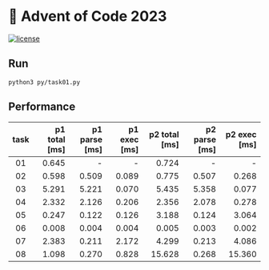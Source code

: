 # 🎄 Advent of Code 2023

[![license](https://img.shields.io/badge/license-MIT-blue.svg)](https://github.com/ZepZep/advent-of-code-2023/blob/main/LICENSE)

## Run
```
python3 py/task01.py
```

## Performance
| task | p1 total [ms] | p1 parse [ms] | p1 exec [ms]  | p2 total [ms] | p2 parse [ms] | p2 exec [ms]  |
|:----:|--------------:|--------------:|--------------:|--------------:|--------------:|--------------:|
|  01  |      0.645    |       -       |       -       |      0.724    |       -       |       -       |
|  02  |      0.598    |      0.509    |      0.089    |      0.775    |      0.507    |      0.268    |
|  03  |      5.291    |      5.221    |      0.070    |      5.435    |      5.358    |      0.077    |
|  04  |      2.332    |      2.126    |      0.206    |      2.356    |      2.078    |      0.278    |
|  05  |      0.247    |      0.122    |      0.126    |      3.188    |      0.124    |      3.064    |
|  06  |      0.008    |      0.004    |      0.004    |      0.005    |      0.003    |      0.002    |
|  07  |      2.383    |      0.211    |      2.172    |      4.299    |      0.213    |      4.086    |
|  08  |      1.098    |      0.270    |      0.828    |     15.628    |      0.268    |     15.360    |
